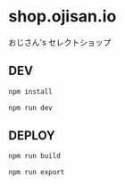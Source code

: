 # shop.ojisan.io

おじさん's セレクトショップ

## DEV

```sh
npm install

npm run dev
```

## DEPLOY

```sh
npm run build

npm run export
```
